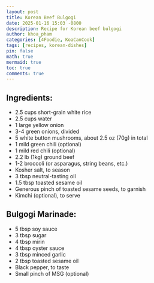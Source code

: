 ```yaml
---
layout: post
title: Korean Beef Bulgogi
date: 2025-01-16 15:03 -0800
description: Recipe for Korean beef bulgogi
author: khoa_pham
categories: [4Foodie, KoaCanCook]
tags: [recipes, korean-dishes]
pin: false
math: true
mermaid: true
toc: true
comments: true
---
```


## Ingredients:

- 2.5 cups short-grain white rice
- 2.5 cups water
- 1 large yellow onion
- 3-4 green onions, divided
- 5 white button mushrooms, about 2.5 oz (70g) in total
- 1 mild green chili (optional)
- 1 mild red chili (optional)
- 2.2 lb (1kg) ground beef
- 1-2 broccoli (or asparagus, string beans, etc.)
- Kosher salt, to season
- 3 tbsp neutral-tasting oil
- 1.5 tbsp toasted sesame oil
- Generous pinch of toasted sesame seeds, to garnish
- Kimchi (optional), to serve

## Bulgogi Marinade:

- 5 tbsp soy sauce
- 3 tbsp sugar
- 4 tbsp mirin
- 4 tbsp oyster sauce
- 3 tbsp minced garlic
- 2 tbsp toasted sesame oil
- Black pepper, to taste
- Small pinch of MSG (optional)